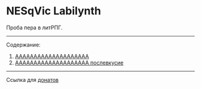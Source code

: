 # NESqVic Labilynth
Проба пера в литРПГ.

--------------------

Содержание:

1. [AAAAAAAAAAAAAAAAAAAA](src/md/01.md)
1. [AAAAAAAAAAAAAAAAAAAA послевкусие](src/md/02.md)

--------------------

Ссылка для [донатов](https://boosty.to/nesqvic83/donate)